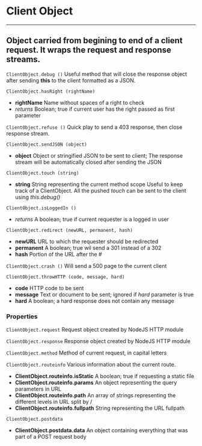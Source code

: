 # Client Object
---
## Object carried from begining to end of a client request. It wraps the request and response streams.

``ClientObject.debug ()``
Useful method that will close the response object after sending **this** to the client formatted as a JSON.

``ClientObject.hasRight (rightName)``
* **rightName** Name without spaces of a right to check
* *returns* Boolean; true if current user has the right passed as first parameter

``ClientObject.refuse ()``
Quick play to send a 403 response, then close response stream.

``ClientObject.sendJSON (object)``
* **object** Object or stringified JSON to be sent to client; 
The response stream will be automatically closed after sending the JSON

``ClientObject.touch (string)``
* **string** String representing the current method scope
Useful to keep track of a ClientObject. All the pushed *touch* can be sent to the client using *this.debug()*

``ClientObject.isLoggedIn ()``
* *returns* A boolean; true if current requester is a logged in user

``ClientObject.redirect (newURL, permanent, hash)``
* **newURL** URL to which the requester should be redirected
* **permanent** A boolean; true wil send a 301 instead of a 302
* **hash** Portion of the URL after the \# 

``ClientObject.crash ()``
Will send a 500 page to the current client

``ClientObject.throwHTTP (code, message, hard)``
* **code** HTTP code to be sent
* **message** Text or document to be sent; ignored if *hard* parameter is true
* **hard** A boolean; a hard response does not contain any message

### Properties

``ClientObject.request``
Request object created by NodeJS HTTP module

``ClientObject.response``
Response object created by NodeJS HTTP module

``ClientObject.method``
Method of current request, in capital letters

``ClientObject.routeinfo``
Various information about the current route.
* **ClientObject.routeinfo.isStatic** A boolean; true if requesting a static file
* **ClientObject.routeinfo.params** An object representing the query parameters in URL
* **ClientObject.routeinfo.path** An array of strings representing the different levels in URL split by /
* **ClientObject.routeinfo.fullpath** String representing the URL fullpath

``ClientObject.postdata``
* **ClientObject.postdata.data** An object containing everything that was part of a POST request body
